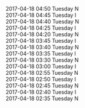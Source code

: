 2017-04-18 04:50 Tuesday  N  
2017-04-18 04:45 Tuesday  I  
2017-04-18 04:40 Tuesday  N  
2017-04-18 04:25 Tuesday  I  
2017-04-18 04:20 Tuesday  N  
2017-04-18 03:45 Tuesday  I  
2017-04-18 03:40 Tuesday  N  
2017-04-18 03:35 Tuesday  I  
2017-04-18 03:30 Tuesday  N  
2017-04-18 03:00 Tuesday  I  
2017-04-18 02:55 Tuesday  N  
2017-04-18 02:50 Tuesday  I  
2017-04-18 02:45 Tuesday  N  
2017-04-18 02:40 Tuesday  I  
2017-04-18 02:35 Tuesday  N  
